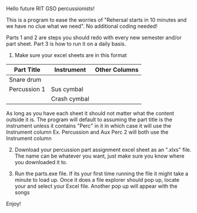 Hello future RIT GSO percussionists!

This is a program to ease the worries of "Rehersal starts in 10 minutes and we have no clue what we need". No additional coding needed! 

Parts 1 and 2 are steps you should redo with every new semester and/or part sheet.
Part 3 is how to run it on a daily basis.

1. Make sure your excel sheets are in this format

| Part Title  | Instrument | Other Columns |
| ----------- | ---------- | ----------- |
| Snare drum  |            |
| Percussion 1| Sus cymbal|
|             |Crash cymbal| 

As long as you have each sheet it should not matter what the content outside it is. The program will default to assuming the part title is the instrument unless it contains "Perc" in it in which case it will use the Instrument column
Ex. Percussion and Aux Perc 2 will both use the Instrument column

2. Download your percussion part assignment excel sheet as an ".xlxs" file. The name can be whatever you want, just make sure you know where you downloaded it to. 

3. Run the parts.exe file. If its your first time running the file it might take a minute to load up. Once it does a file explorer should pop up, locate your and select your Excel file.  Another pop up will appear with the songs

Enjoy!